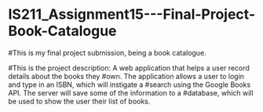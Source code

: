 # IS211_Assignment15---Final-Project-Book-Catalogue

#This is my final project submission, being a book catalogue.

#This is the project description: A web application that helps a user record details about the books they
#own. The application allows a user to login and type in an ISBN, which will instigate a
#search using the Google Books API. The server will save some of the information to a
#database, which will be used to show the user their list of books.
